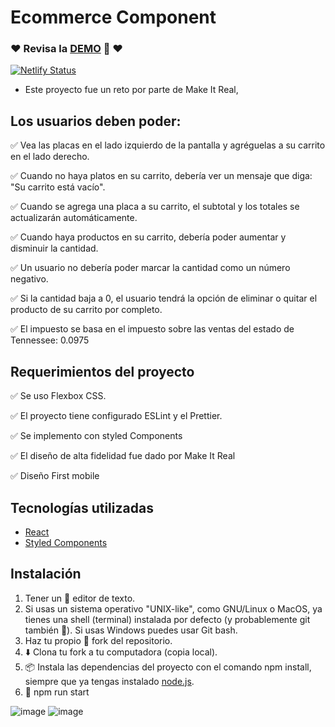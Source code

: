 # Ecommerce Component
### ❤️ Revisa la [DEMO](https://ecommerce-component.netlify.app/) 👀 ❤️
[![Netlify Status](https://api.netlify.com/api/v1/badges/7bfad9eb-a055-4b40-b733-b495d8e85bad/deploy-status)](https://app.netlify.com/sites/ecommerce-component/deploys)

* Este proyecto fue un reto por parte de Make It Real,

## Los usuarios deben poder:

✅ Vea las placas en el lado izquierdo de la pantalla y agréguelas a su carrito en el lado derecho.

✅ Cuando no haya platos en su carrito, debería ver un mensaje que diga: "Su carrito está vacío".

✅ Cuando se agrega una placa a su carrito, el subtotal y los totales se actualizarán automáticamente.

✅ Cuando haya productos en su carrito, debería poder aumentar y disminuir la cantidad.

✅ Un usuario no debería poder marcar la cantidad como un número negativo.

✅ Si la cantidad baja a 0, el usuario tendrá la opción de eliminar o quitar el producto de su carrito por completo.

✅ El impuesto se basa en el impuesto sobre las ventas del estado de Tennessee: 0.0975

## Requerimientos del proyecto

✅ Se uso Flexbox CSS.

✅ El proyecto tiene configurado ESLint y el Prettier.

✅ Se implemento con styled Components

✅ El diseño de alta fidelidad fue dado por Make It Real

✅ Diseño First mobile

## Tecnologías utilizadas

 * [React](https://es.reactjs.org/)
 * [Styled Components](https://styled-components.com/)

##  Instalación
1) Tener un 📝 editor de texto.
2) Si usas un sistema operativo "UNIX-like", como GNU/Linux o MacOS, ya tienes una shell (terminal) instalada por defecto (y probablemente git también 🐧). Si usas Windows puedes usar Git bash.
3) Haz tu propio 🍴 fork del repositorio.
4) ⬇️ Clona tu fork a tu computadora (copia local).
5) 📦 Instala las dependencias del proyecto con el comando npm install, siempre que ya tengas instalado [node.js](https://nodejs.org/es/).
6) 🚀 npm run start



![image](https://user-images.githubusercontent.com/47750079/147318587-87660328-2dce-4ead-bd9f-972151e450b0.png)
![image](https://user-images.githubusercontent.com/47750079/147844782-d7738ed2-08c3-495c-bfdf-fee72404e208.png)
